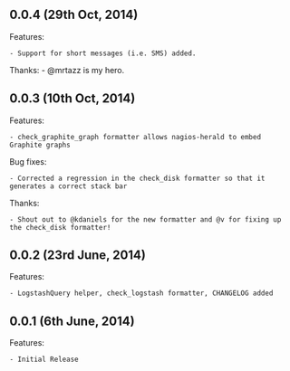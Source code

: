 ## 0.0.4 (29th Oct, 2014)

Features:

    - Support for short messages (i.e. SMS) added.

Thanks:
    - @mrtazz is my hero.

## 0.0.3 (10th Oct, 2014)

Features:

    - check_graphite_graph formatter allows nagios-herald to embed Graphite graphs

Bug fixes:

    - Corrected a regression in the check_disk formatter so that it generates a correct stack bar

Thanks:

    - Shout out to @kdaniels for the new formatter and @v for fixing up the check_disk formatter!

## 0.0.2 (23rd June, 2014)

Features:

    - LogstashQuery helper, check_logstash formatter, CHANGELOG added 
    
## 0.0.1 (6th June, 2014)

Features:

    - Initial Release
